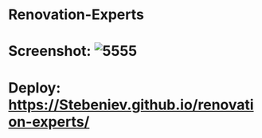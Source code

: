 # Renovation-Experts
# Screenshot: ![5555](https://github.com/user-attachments/assets/c8350971-a661-4785-9642-d9e8dd80e695)

# Deploy: https://Stebeniev.github.io/renovation-experts/
